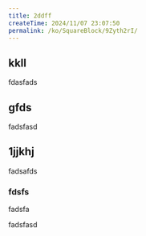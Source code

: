 ```yaml
---
title: 2ddff
createTime: 2024/11/07 23:07:50
permalink: /ko/SquareBlock/9Zyth2rI/
---
```

## kkll
fdasfads

## gfds
fadsfasd

## 1jjkhj
fadsafds

### fdsfs 
fadsfa


fadsfasd